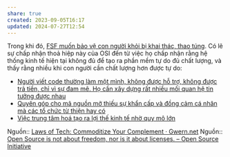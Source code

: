 ```yaml
---
share: true
created: 2023-09-05T16:17
updated: 2024-07-27T12:54
---
```

Trong khi đó, [FSF muốn bảo vệ con người khỏi bị khai thác, thao túng](../Ph%E1%BA%A7n%20m%E1%BB%81m%20t%E1%BB%B1%20do/FSF%20mu%E1%BB%91n%20b%E1%BA%A3o%20v%E1%BB%87%20con%20ng%C6%B0%E1%BB%9Di%20kh%E1%BB%8Fi%20b%E1%BB%8B%20khai%20th%C3%A1c,%20thao%20t%C3%BAng.md). Có lẽ sự chấp nhận thoả hiệp này của OSI đến từ việc họ chấp nhận rằng hệ thống kinh tế hiện tại không đủ để tạo ra phần mềm tự do đủ chất lượng, và thấy rằng nhiều khi con người cần chất lượng hơn được tự do:
- [Người viết code thường làm một mình, không được hỗ trợ, không được trả tiền, chỉ vì sự đam mê. Họ cần xây dựng rất nhiều mối quan hệ tin tưởng được nhau](../../Nh%C3%A2n%20h%E1%BB%8Dc/Ng%C6%B0%E1%BB%9Di%20vi%E1%BA%BFt%20code%20th%C6%B0%E1%BB%9Dng%20l%C3%A0m%20m%E1%BB%99t%20m%C3%ACnh,%20kh%C3%B4ng%20%C4%91%C6%B0%E1%BB%A3c%20h%E1%BB%97%20tr%E1%BB%A3,%20kh%C3%B4ng%20%C4%91%C6%B0%E1%BB%A3c%20tr%E1%BA%A3%20ti%E1%BB%81n,%20ch%E1%BB%89%20v%C3%AC%20s%E1%BB%B1%20%C4%91am%20m%C3%AA.%20H%E1%BB%8D%20c%E1%BA%A7n%20x%C3%A2y%20d%E1%BB%B1ng%20r%E1%BA%A5t%20nhi%E1%BB%81u%20m%E1%BB%91i%20quan%20h%E1%BB%87%20tin%20t%C6%B0%E1%BB%9Fng%20%C4%91%C6%B0%E1%BB%A3c%20nhau.md)
- [Quyên góp cho mã nguồn mở thiếu sự khẩn cấp và đồng cảm cá nhân mà các tổ chức từ thiện hay có](./Quy%C3%AAn%20g%C3%B3p%20cho%20m%C3%A3%20ngu%E1%BB%93n%20m%E1%BB%9F%20thi%E1%BA%BFu%20s%E1%BB%B1%20kh%E1%BA%A9n%20c%E1%BA%A5p%20v%C3%A0%20%C4%91%E1%BB%93ng%20c%E1%BA%A3m%20c%C3%A1%20nh%C3%A2n%20m%C3%A0%20c%C3%A1c%20t%E1%BB%95%20ch%E1%BB%A9c%20t%E1%BB%AB%20thi%E1%BB%87n%20hay%20c%C3%B3.md)
- [Việc trung tâm hoá tạo ra lợi thế kinh tế nhờ quy mô lớn](../T%E1%BB%B1%20tr%E1%BB%8B%20d%E1%BB%AF%20li%E1%BB%87u/Vi%E1%BB%87c%20trung%20t%C3%A2m%20ho%C3%A1%20t%E1%BA%A1o%20ra%20l%E1%BB%A3i%20th%E1%BA%BF%20kinh%20t%E1%BA%BF%20nh%E1%BB%9D%20quy%20m%C3%B4%20l%E1%BB%9Bn.md)

Nguồn:: [Laws of Tech: Commoditize Your Complement · Gwern.net](https://gwern.net/complement)
Nguồn:: [Open Source is not about freedom, nor is it about licenses. – Open Source Initiative](https://opensource.org/blog/open-source-is-not-about-freedom-nor-is-it-about-licenses)
